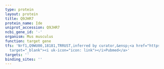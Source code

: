 ```yaml
---
type: protein
layout: protein
title: Q9JHR7
protein_name: Ide
uniprot_accession: Q9JHR7
ncbi_gene_id: '-'
organism: Mus musculus
function: target gene
tfs: 'Nrf1,Q9WU00,18181,TRRUST,inferred by curator,&ensp;<a href="https://www.ncbi.nlm.nih.gov/pubmed/?term=22870279%5Buid%5D"
  target="_blank"><i uk-icon="icon: link"></i>Pubmed</a>'
targets: ''
binding_sites: ''
---
```

